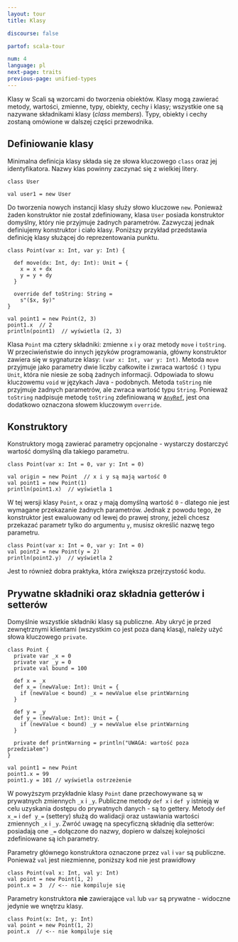 ```yaml
---
layout: tour
title: Klasy

discourse: false

partof: scala-tour

num: 4
language: pl
next-page: traits
previous-page: unified-types
---
```


Klasy w Scali są wzorcami do tworzenia obiektów.
Klasy mogą zawierać metody, wartości, zmienne, typy, obiekty, cechy i klasy; wszystkie one są nazywane składnikami klasy (_class members_).
Typy, obiekty i cechy zostaną omówione w dalszej części przewodnika.

## Definiowanie klasy

Minimalna definicja klasy składa się ze słowa kluczowego `class` oraz jej identyfikatora.
Nazwy klas powinny zaczynać się z wielkiej litery.

```tut
class User

val user1 = new User
```

Do tworzenia nowych instancji klasy służy słowo kluczowe `new`.
Ponieważ żaden konstruktor nie został zdefiniowany, klasa `User` posiada konstruktor domyślny, który nie przyjmuje żadnych parametrów.
Zazwyczaj jednak definiujemy konstruktor i ciało klasy.
Poniższy przykład przedstawia definicję klasy służącej do reprezentowania punktu.

```tut
class Point(var x: Int, var y: Int) {

  def move(dx: Int, dy: Int): Unit = {
    x = x + dx
    y = y + dy
  }

  override def toString: String =
    s"($x, $y)"
}

val point1 = new Point(2, 3)
point1.x  // 2
println(point1)  // wyświetla (2, 3)
```

Klasa `Point` ma cztery składniki: zmienne `x` i `y` oraz metody `move` i `toString`.
W przeciwieństwie do innych języków programowania, główny konstruktor zawiera się w sygnaturze klasy: `(var x: Int, var y: Int)`.
Metoda `move` przyjmuje jako parametry dwie liczby całkowite i zwraca wartość `()` typu `Unit`, która nie niesie ze sobą żadnych informacji.
Odpowiada to słowu kluczowemu `void` w językach Java - podobnych.
Metoda `toString` nie przyjmuje żadnych parametrów, ale zwraca wartość typu `String`.
Ponieważ `toString` nadpisuje metodę `toString` zdefiniowaną w  [`AnyRef`](unified-types.html), jest ona dodatkowo oznaczona słowem kluczowym `override`.

## Konstruktory

Konstruktory mogą zawierać parametry opcjonalne - wystarczy dostarczyć wartość domyślną dla takiego parametru.

```tut
class Point(var x: Int = 0, var y: Int = 0)

val origin = new Point  // x i y są mają wartość 0
val point1 = new Point(1)
println(point1.x)  // wyświetla 1

```

W tej wersji klasy `Point`, `x` oraz `y` mają domyślną wartość `0` - dlatego nie jest wymagane przekazanie żadnych parametrów.
Jednak z powodu tego, że konstruktor jest ewaluowany od lewej do prawej strony, jeżeli chcesz przekazać parametr tylko do argumentu `y`, musisz określić nazwę tego parametru.

```
class Point(var x: Int = 0, var y: Int = 0)
val point2 = new Point(y = 2)
println(point2.y)  // wyświetla 2
```

Jest to również dobra praktyka, która zwiększa przejrzystość kodu.

## Prywatne składniki oraz składnia getterów i setterów

Domyślnie wszystkie składniki klasy są publiczne.
Aby ukryć je przed zewnętrznymi klientami (wszystkim co jest poza daną klasą), należy użyć słowa kluczowego `private`.

```tut
class Point {
  private var _x = 0
  private var _y = 0
  private val bound = 100

  def x = _x
  def x_= (newValue: Int): Unit = {
    if (newValue < bound) _x = newValue else printWarning
  }

  def y = _y
  def y_= (newValue: Int): Unit = {
    if (newValue < bound) _y = newValue else printWarning
  }

  private def printWarning = println("UWAGA: wartość poza przedziałem")
}

val point1 = new Point
point1.x = 99
point1.y = 101 // wyświetla ostrzeżenie
```

W powyższym przykładnie klasy `Point` dane przechowywane są w prywatnych zmiennych `_x` i `_y`.
Publiczne metody `def x` i `def y` istnieją w celu uzyskania dostępu do prywatnych danych - są to gettery.
Metody `def x_=` i `def y_=` (settery) służą do walidacji oraz ustawiania wartości zmiennych `_x` i `_y`.
Zwróć uwagę na specyficzną składnię dla setterów: posiadają one `_=` dołączone do nazwy, dopiero w dalszej kolejności zdefiniowane są ich parametry.

Parametry głównego konstruktora oznaczone przez `val` i `var` są publiczne.
Ponieważ `val` jest niezmienne, poniższy kod nie jest prawidłowy

```
class Point(val x: Int, val y: Int)
val point = new Point(1, 2)
point.x = 3  // <-- nie kompiluje się
```

Parametry konstruktora __nie__ zawierające `val` lub `var` są prywatne - widoczne jedynie we wnętrzu klasy.

```
class Point(x: Int, y: Int)
val point = new Point(1, 2)
point.x  // <-- nie kompiluje się
```
